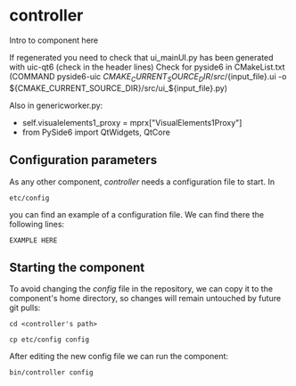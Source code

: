 # controller
Intro to component here

If regenerated you need to check that ui_mainUI.py has been generated with uic-qt6 (check in the header lines)
Check for pyside6 in CMakeList.txt (COMMAND pyside6-uic ${CMAKE_CURRENT_SOURCE_DIR}/src/${input_file}.ui -o ${CMAKE_CURRENT_SOURCE_DIR}/src/ui_${input_file}.py) 


Also in genericworker.py:
 - self.visualelements1_proxy = mprx["VisualElements1Proxy"]
 - from PySide6 import QtWidgets, QtCore


## Configuration parameters
As any other component, *controller* needs a configuration file to start. In
```
etc/config
```
you can find an example of a configuration file. We can find there the following lines:
```
EXAMPLE HERE
```

## Starting the component
To avoid changing the *config* file in the repository, we can copy it to the component's home directory, so changes will remain untouched by future git pulls:

```
cd <controller's path> 
```
```
cp etc/config config
```

After editing the new config file we can run the component:

```
bin/controller config
```
